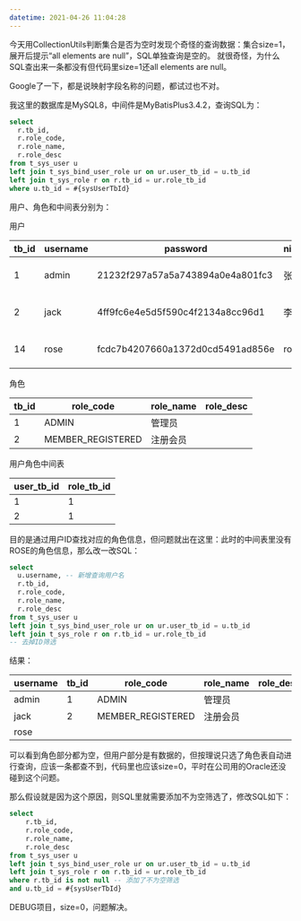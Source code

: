 ```yaml
---
datetime: 2021-04-26 11:04:28
---
```




今天用CollectionUtils判断集合是否为空时发现个奇怪的查询数据：集合size=1，展开后提示“all elements are null”，SQL单独查询是空的。
就很奇怪，为什么SQL查出来一条都没有但代码里size=1还all elements are null。

Google了一下，都是说映射字段名称的问题，都试过也不对。

我这里的数据库是MySQL8，中间件是MyBatisPlus3.4.2，查询SQL为：
``` sql
select
  r.tb_id,
  r.role_code,
  r.role_name,
  r.role_desc
from t_sys_user u
left join t_sys_bind_user_role ur on ur.user_tb_id = u.tb_id
left join t_sys_role r on r.tb_id = ur.role_tb_id
where u.tb_id = #{sysUserTbId}
```
用户、角色和中间表分别为：

用户

| tb_id | username | password                         | nickname | email        | enabled | create_time         | update_time         |
| ----- | -------- | -------------------------------- | -------- | ------------ | ------- | ------------------- | ------------------- |
| 1     | admin    | 21232f297a57a5a743894a0e4a801fc3 | 张三     | admin@qq.com | 1       | 2020-12-13 00:09:54 | 2021-04-24 13:49:04 |
| 2     | jack     | 4ff9fc6e4e5d5f590c4f2134a8cc96d1 | 李四     | jack@qq.com  | 1       | 2020-12-13 00:11:39 | 2021-04-24 14:02:25 |
| 14    | rose     | fcdc7b4207660a1372d0cd5491ad856e | rose     | rose@qq.com  | 1       | 2021-04-25 17:33:04 | 2021-04-25 18:32:48 |

角色

| tb_id | role_code         | role_name | role_desc |
| ----- | ----------------- | --------- | --------- |
| 1     | ADMIN             | 管理员    |           |
| 2     | MEMBER_REGISTERED | 注册会员  |           |

用户角色中间表

| user_tb_id | role_tb_id |
| ---------- | ---------- |
| 1          | 1          |
| 2          | 1          |

目的是通过用户ID查找对应的角色信息，但问题就出在这里：此时的中间表里没有ROSE的角色信息，那么改一改SQL：

``` sql
select
  u.username, -- 新增查询用户名
  r.tb_id,
  r.role_code,
  r.role_name,
  r.role_desc
from t_sys_user u
left join t_sys_bind_user_role ur on ur.user_tb_id = u.tb_id
left join t_sys_role r on r.tb_id = ur.role_tb_id
-- 去掉ID筛选
```

结果：

| username | tb_id | role_code         | role_name | role_desc |
| -------- | ----- | ----------------- | --------- | --------- |
| admin    | 1     | ADMIN             | 管理员    |           |
| jack     | 2     | MEMBER_REGISTERED | 注册会员  |           |
| rose     |       |                   |           |           |

可以看到角色部分都为空，但用户部分是有数据的，但按理说只选了角色表自动进行查询，应该一条都查不到，代码里也应该size=0，平时在公司用的Oracle还没碰到这个问题。

那么假设就是因为这个原因，则SQL里就需要添加不为空筛选了，修改SQL如下：

``` sql
select
    r.tb_id,
    r.role_code,
    r.role_name,
    r.role_desc
from t_sys_user u
left join t_sys_bind_user_role ur on ur.user_tb_id = u.tb_id
left join t_sys_role r on r.tb_id = ur.role_tb_id
where r.tb_id is not null -- 添加了不为空筛选
and u.tb_id = #{sysUserTbId}
```

DEBUG项目，size=0，问题解决。